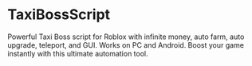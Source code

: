 # TaxiBossScript
Powerful Taxi Boss script for Roblox with infinite money, auto farm, auto upgrade, teleport, and GUI. Works on PC and Android. Boost your game instantly with this ultimate automation tool.
